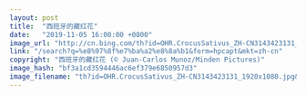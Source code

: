 ```yaml
---
layout: post
title:  "西班牙的藏红花"
date:   "2019-11-05 16:00:00 +0800"
image_url: "http://cn.bing.com/th?id=OHR.CrocusSativus_ZH-CN3143423131_1920x1080.jpg&rf=LaDigue_1920x1080.jpg&pid=hp"
link: "/search?q=%e8%97%8f%e7%ba%a2%e8%8a%b1&form=hpcapt&mkt=zh-cn"
copyright: "西班牙的藏红花 (© Juan-Carlos Munoz/Minden Pictures)"
image_hash: "bf3a1cd3594446ac6ef379e6850957d3"
image_filename: "th?id=OHR.CrocusSativus_ZH-CN3143423131_1920x1080.jpg&rf=LaDigue_1920x1080.jpg&pid=hp"
---
```

